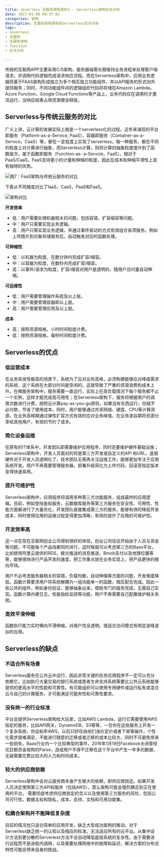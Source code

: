 ```yaml
---
title: severless 无服务架构简析3 - Serverless架构优劣分析
date: 2017-01-08 00:37:01
categories: 架构
description: 无服务架构简析和Serverless优劣分析
tags:
- severless
- 无服务
- 无服务架构
- function
- 优劣分析

---
```


传统的互联网APP主要采用C/S架构，服务器端需长期维持业务进程来处理客户端请求，并调用代码逻辑完成请求响应流程。而在Serverless架构中，应用业务逻辑将基于FAAS架构形成独立为多个相互独立功能组件，并以API服务的形式向外提供服务；同时，不同功能组件间的逻辑组织代码将存储在Amazon Lambda，Azure Function，Google Cloud Functions等产品上，业务代码仅在调用时才激活运行，当响应结束占用资源便会释放。## Serverless与传统云服务的对比广义上讲，云计算的发展实际上就是一个serverless化的过程。近年来涌现的平台即服务（Platform-as-a-Service, PaaS），容器即服务（Container-as-a-Service，CaaS）等，都在一定程度上实现了serverless。每一种服务，都在不同的粒度上对计算进行抽象，而Serverless计算，则将计算的抽象粒度提升到了函数层次，属于函数即服务（Function-as- a-Servcie，FaaS）。相对于PaaS/CaaS，FaaS支持更小的计量和伸缩的粒度，因此在成本和伸缩平滑性上具有独特的优势。![图7：FaaS架构与传统云服务的对比](https://ww4.sinaimg.cn/large/006tNbRwgw1fbijrwie3ej31c10o7jwd.jpg)

下表从不同维度对比了IaaS，CaaS，PaaS和FaaS。![架构对比](https://ww2.sinaimg.cn/large/006tNbRwgw1fbijshehksj30vq08yq4a.jpg)

**开发效率**  
* 低：用户需要处理机器相关的问题，包括容错，扩容缩容等问题。* 中：用户只需要实现业务逻辑。* 高：用户只需实现业务逻辑，并通过事件驱动的方式有效组合各项服务。例如上传图片到对象存储服务后，自动触发对应的函数处理。

**可伸缩性**
*	低：以机器为粒度，在数分钟内完成扩容/缩容。*	中：以容器为粒度，在数秒内完成扩容/缩容。*  高：以事件/请求为粒度，扩容/缩容对用户是透明的，随用户访问量自动伸缩。

**可运维性**
*	低：用户需要管理操作系统及以上层。*	中：用户需要管理容器即以上层。*	高：用户需要管理应用及以上层。
**成本**
*	高：按照资源规格，小时时间粒度计费。*	低：按照资源规格，毫秒时间粒度计费。

## Serverless的优点### 低运营成本在业务突发性极高的场景下，系统为了应对业务高峰，必须构建能够应对峰值需求的系统，这个系统在大部分时间是空闲的，这就导致了严重的资源浪费和成本上升。在微服务架构中，服务需要一直运行，实际上在高负载情况下每个服务都不止一个实例，这样才能完成高可用性；在Serverless架构下，服务将根据用户的调用次数进行计费，按照云计算pay-as-you-go原则，如果没有东西运行，你就不必付款，节省了使用成本。同时，用户能够通过共享网络、硬盘、CPU等计算资源，在业务高峰期通过弹性扩容方式有效的应对业务峰值，在业务波谷期将资源分享给其他用户，有效的节约了成本。

### 简化设备运维在原有的IT体系中，开发团队即需要维护应用程序，同时还要维护硬件基础设施；Serverless架构中，开发人员面对的将是第三方开发或自定义的API 和URL，底层硬件对于开发人员透明化了，技术团队无需再关注运维工作，能够更加专注于应用系统开发。用户不再需要管理服务器。部署升级简化为上传代码，回滚至指定版本变得快速易用。### 提升可维护性Serverless架构中，应用程序将调用多种第三方功能服务，组成最终的应用逻辑。目前，例如登陆鉴权服务，云数据库服务等第三方服务在安全性、可用性、性能方面都进行了大量优化，开发团队直接集成第三方的服务，能够有效的降低开发成本，同时使得应用的运维过程变得更加清晰，有效的提升了应用的可维护性。### 开发效率高这一点在现在互联网创业公司得到很好的体现，创业公司往往开始由于人员与资金等问题，不可能每个产品线都同时进行，这时候就可以考虑第三方的Baas平台，比如使用阿里云提供的RDS，极光推送的消息推送，Bmob支付以及地理位置等等，能够很快进行产品开发的速度，把工作重点放在业务实现上，把产品更快的推向市场。
用户不必考虑服务器相关的容错，负载均衡，自动伸缩等方面的问题，开发难度降低。函数计算要求用户将系统解耦为一组功能单一的函数，相互配合完成。因此一些公共的组件，例如身份验证，能够抽象出来，借助专门的服务完成，无需自己实现。函数计算内建日志，性能指标监控等功能，用户不再需要自己配置维护相关系统。### 高效平滑伸缩函数执行能力实时横向平滑伸缩，对用户完全透明。很适合访问模式有明显波峰波谷的应用。## Serverless的缺点### 不适合所有场景Serverless服务在公共云中运行，因此非常关键的任务应用程序不一定可以充分依赖它。比如执行大量交易的银行系统或患者生命支持系统需要比公共云系统能够提供的更高水平的性能和可靠性。有可能组织可以使用专用硬件或运行私有或混合云与自己的计算服务，才可能满足可服务性和可靠性要求。### 没有统一的行业标准平台会提供Serverless架构给大玩家，比如AWS Lambda，运行它需要使用AWS指定的服务，比如API网关，DynamoDB，S3等等，一旦你在这些服务上开发一个复杂系统，你会粘牢AWS，以后只好任由他们涨价定价或者下架等操作，个性化需求很难满足，不能进行随意的迁移或者迁移的成本比较大，同时不可避免带来一些损失。Baas行业内一个比较典型的事件，2016年1月19日Facebook关闭曾经花巨额资金收购的Parse，造成用户不得不迁移在这个平台中产生一年多的数据，无疑需要花费比较大的人力和时间成本。### 较大的供应商依赖Serverless架构中会对云服务商本身产生极大的依赖，即供应商锁定。如果开发人员决定使用第三方API和服务（包括AWS），那么架构可能会强烈耦合到正在使用的平台。 需要彻底考虑供应商锁定的含义以及使用第三方服务的风险，包括公司可行性，数据主权和隐私，成本，支持，文档和可用功能集。### 松耦合架构并不能降低复杂度目前的情况也只适合简单的应用开发，缺乏大型成功案例的推动。对于Serverless缺乏统一的认知以及相应的标准，无法适应所有的云平台。从集中设计方法到更分散的Serverless方法不会自动降低底层系统的复杂性。由于需要进行远程而不是进程内调用，以及需要处理网络中的故障和延迟，解决方案的分布式特性可能会带来自身的挑战。